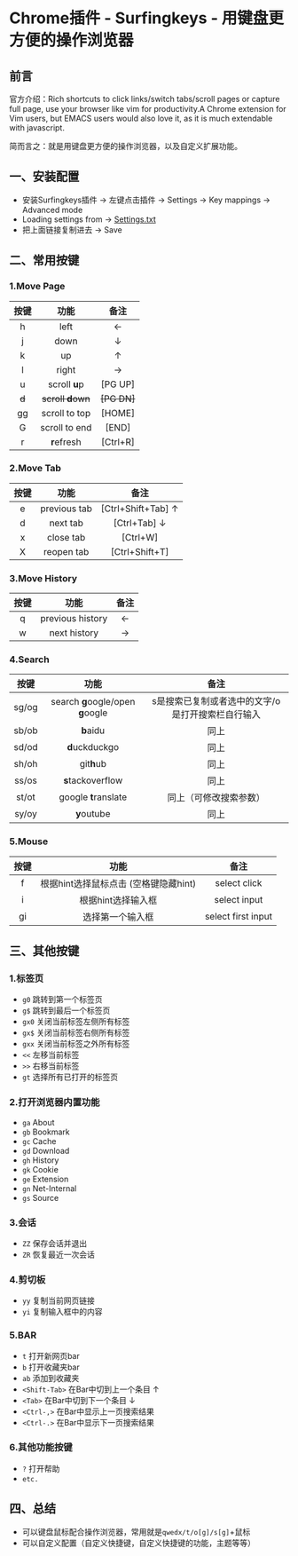 # Chrome插件 - Surfingkeys - 用键盘更方便的操作浏览器

## 前言

官方介绍：Rich shortcuts to click links/switch tabs/scroll pages or capture full page, use your browser like vim for productivity.A Chrome extension for Vim users, but EMACS users would also love it, as it is much extendable with javascript.

简而言之：就是用键盘更方便的操作浏览器，以及自定义扩展功能。

## 一、安装配置

- 安装Surfingkeys插件 -> 左键点击插件 -> Settings -> Key mappings -> Advanced mode
- Loading settings from -> [Settings.txt](https://raw.githubusercontent.com/bogeol/surfingkeys-settings-backup/master/settings/bogeol-surfingkeys-settings.txt)
- 把上面链接复制进去 -> Save

## 二、常用按键

### 1.Move Page

| 按键  |        功能         |    备注     |
| :---: | :-----------------: | :---------: |
|   h   |        left         |      ←      |
|   j   |        down         |      ↓      |
|   k   |         up          |      ↑      |
|   l   |        right        |      →      |
|   u   |    scroll **u**p    |   [PG UP]   |
| ~~d~~ | ~~scroll **d**own~~ | ~~[PG DN]~~ |
|  gg   |    scroll to top    |   [HOME]    |
|   G   |    scroll to end    |    [END]    |
|   r   |     **r**efresh     |  [Ctrl+R]   |

### 2.Move Tab

| 按键 |    功能    |       备注       |
| :--: | :--------: | :--------------: |
|  e   | previous tab | [Ctrl+Shift+Tab] ↑ |
|  d   | next tab |    [Ctrl+Tab] ↓    |
|  x   | close tab  |     [Ctrl+W]     |
|  X   | reopen tab |  [Ctrl+Shift+T]  |

### 3.Move History

| 按键 |       功能       |    备注     |
| :--: | :--------------: | :---------: |
|  q   | previous history | ← |
|  w   | next history  | → |

### 4.Search
| 按键  |               功能                |                       备注                        |
| :---: | :-------------------------------: | :-----------------------------------------------: |
| sg/og | search **g**oogle/open **g**oogle | s是搜索已复制或者选中的文字/o是打开搜索栏自行输入 |
| sb/ob |             **b**aidu             |                       同上                        |
| sd/od |          **d**uckduckgo           |                       同上                        |
| sh/oh |            git**h**ub             |                       同上                        |
| ss/os |         **s**tackoverflow         |                       同上                        |
| st/ot |       google **t**ranslate        |              同上（可修改搜索参数）               |
| sy/oy |            **y**outube            |                       同上                        |

### 5.Mouse

| 按键 |                 功能                  |        备注        |
| :--: | :-----------------------------------: | :----------------: |
|  f   | 根据hint选择鼠标点击 (空格键隐藏hint) |    select click    |
|  i   |          根据hint选择输入框           |    select input    |
|  gi  |           选择第一个输入框            | select first input |

## 三、其他按键

### 1.标签页

- `g0` 跳转到第一个标签页
- `g$` 跳转到最后一个标签页
- `gx0` 关闭当前标签左侧所有标签
- `gx$` 关闭当前标签右侧所有标签
- `gxx` 关闭当前标签之外所有标签
- `<<` 左移当前标签
- `>>` 右移当前标签
- `gt` 选择所有已打开的标签页

### 2.打开浏览器内置功能

- `ga` About
- `gb` Bookmark
- `gc` Cache
- `gd` Download
- `gh` History
- `gk` Cookie
- `ge` Extension
- `gn` Net-Internal
- `gs` Source

### 3.会话

- `ZZ` 保存会话并退出
- `ZR` 恢复最近一次会话

### 4.剪切板

- `yy` 复制当前网页链接
- `yi` 复制输入框中的内容

### 5.BAR

- `t` 打开新网页bar
- `b` 打开收藏夹bar
- `ab` 添加到收藏夹
- `<Shift-Tab>` 在Bar中切到上一个条目 ↑
- `<Tab>` 在Bar中切到下一个条目 ↓
- `<Ctrl-,>` 在Bar中显示上一页搜索结果
- `<Ctrl-.>` 在Bar中显示下一页搜索结果

### 6.其他功能按键

- `?` 打开帮助
- `etc.`

## 四、总结

- 可以键盘鼠标配合操作浏览器，常用就是`qwedx/t/o[g]/s[g]`+鼠标
- 可以自定义配置（自定义快捷键，自定义快捷键的功能，主题等等）

